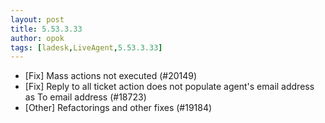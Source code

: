 ```yaml
---
layout: post
title: 5.53.3.33
author: opok
tags: [ladesk,LiveAgent,5.53.3.33]
---
```

- [Fix] Mass actions not executed (#20149)
- [Fix] Reply to all ticket action does not populate agent's email address as To email address (#18723)
- [Other] Refactorings and other fixes (#19184)